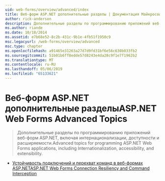 ```yaml
---
uid: web-forms/overview/advanced/index
title: Веб-форм ASP.NET дополнительные разделы | Документация Майкрософт
author: rick-anderson
description: Дополнительные разделы по программированию приложений веб-форм ASP.NET, включая интернационализации, доступности и расширяемости.
ms.author: riande
ms.date: 10/18/2014
ms.assetid: e7b68e52-8c2b-431c-9b1e-4fb51f1950c9
msc.legacyurl: /web-forms/overview/advanced
msc.type: chapter
ms.openlocfilehash: a91465e31263a27d7d9fd31bf6e56c630b033fb2
ms.sourcegitcommit: 51b01b6ff8edde57d8243e4da28c9f1e7f1962b2
ms.translationtype: MT
ms.contentlocale: ru-RU
ms.lasthandoff: 05/06/2019
ms.locfileid: "65133621"
---
```

# <a name="aspnet-web-forms-advanced-topics"></a><span data-ttu-id="b59a4-103">Веб-форм ASP.NET дополнительные разделы</span><span class="sxs-lookup"><span data-stu-id="b59a4-103">ASP.NET Web Forms Advanced Topics</span></span>

> <span data-ttu-id="b59a4-104">Дополнительные разделы по программированию приложений веб-форм ASP.NET, включая интернационализации, доступности и расширяемости.</span><span class="sxs-lookup"><span data-stu-id="b59a4-104">Advanced topics for programming ASP.NET Web Forms applications, including Internationalization, accessibility, and extensibility.</span></span>

- [<span data-ttu-id="b59a4-105">Устойчивость подключений и перехват команд в веб-формах ASP.NET</span><span class="sxs-lookup"><span data-stu-id="b59a4-105">ASP.NET Web Forms Connection Resiliency and Command Interception</span></span>](aspnet-web-forms-connection-resiliency-and-command-interception.md)
